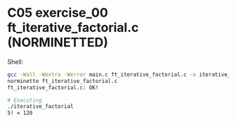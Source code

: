 # C05 exercise_00 ft_iterative_factorial.c (NORMINETTED)

Shell:
```bash
gcc -Wall -Wextra -Werror main.c ft_iterative_factorial.c -o iterative_factorial
norminette ft_iterative_factorial.c
ft_iterative_factorial.c: OK!

# Executing
./iterative_factorial
5! = 120
```
